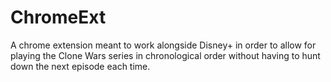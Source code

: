 # ChromeExt
A chrome extension meant to work alongside Disney+ in order to allow for playing the Clone Wars series in chronological order without having to hunt down the next episode each time.

